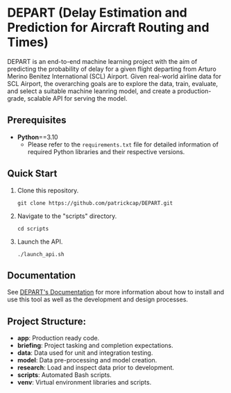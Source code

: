 # DEPART (Delay Estimation and Prediction for Aircraft Routing and Times)
DEPART is an end-to-end machine learning project with the aim of predicting the probability of delay for a given flight departing from Arturo Merino Benitez International (SCL) Airport. Given real-world airline data for SCL Airport, the overarching goals are to explore the data, train, evaluate, and select a suitable machine leanring model, and create a production-grade, scalable API for serving the model.

## Prerequisites
- **Python**==3.10
    - Please refer to the ```requirements.txt``` file for detailed information of required Python libraries and their respective versions.

## Quick Start
1. Clone this repository.
    ```
    git clone https://github.com/patrickcap/DEPART.git
    ```
2. Navigate to the "scripts" directory.
    ```
    cd scripts
    ```
3. Launch the API.
    ```
    ./launch_api.sh
    ```

## Documentation
See [DEPART's Documentation](https://patrickcap.github.io/DEPART/index.html#) for more information about how to install and use this tool as well as the development and design processes.

## Project Structure:
- **app**: Production ready code.
- **briefing**: Project tasking and completion expectations.
- **data**: Data used for unit and integration testing.
- **model**: Data pre-processing and model creation.
- **research**: Load and inspect data prior to development.
- **scripts**: Automated Bash scripts.
- **venv**: Virtual environment libraries and scripts.
